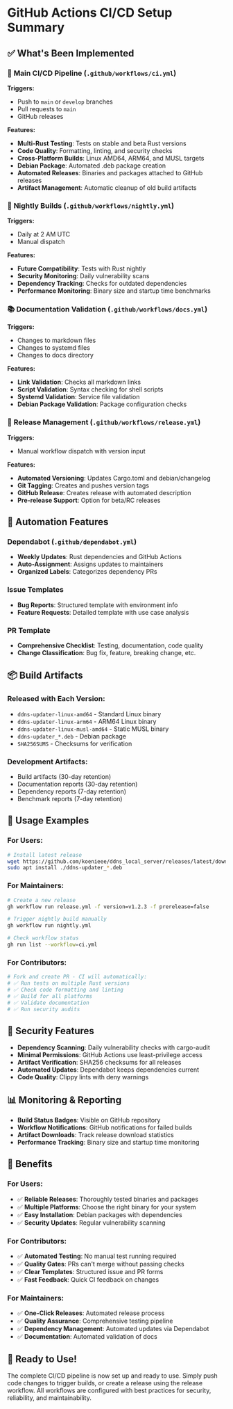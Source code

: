 # GitHub Actions CI/CD Setup Summary

## ✅ What's Been Implemented

### 🔄 **Main CI/CD Pipeline** (`.github/workflows/ci.yml`)
**Triggers:**
- Push to `main` or `develop` branches
- Pull requests to `main`
- GitHub releases

**Features:**
- **Multi-Rust Testing**: Tests on stable and beta Rust versions
- **Code Quality**: Formatting, linting, and security checks
- **Cross-Platform Builds**: Linux AMD64, ARM64, and MUSL targets
- **Debian Package**: Automated .deb package creation
- **Automated Releases**: Binaries and packages attached to GitHub releases
- **Artifact Management**: Automatic cleanup of old build artifacts

### 🌙 **Nightly Builds** (`.github/workflows/nightly.yml`)
**Triggers:**
- Daily at 2 AM UTC
- Manual dispatch

**Features:**
- **Future Compatibility**: Tests with Rust nightly
- **Security Monitoring**: Daily vulnerability scans
- **Dependency Tracking**: Checks for outdated dependencies
- **Performance Monitoring**: Binary size and startup time benchmarks

### 📚 **Documentation Validation** (`.github/workflows/docs.yml`)
**Triggers:**
- Changes to markdown files
- Changes to systemd files
- Changes to docs directory

**Features:**
- **Link Validation**: Checks all markdown links
- **Script Validation**: Syntax checking for shell scripts
- **Systemd Validation**: Service file validation
- **Debian Package Validation**: Package configuration checks

### 🚀 **Release Management** (`.github/workflows/release.yml`)
**Triggers:**
- Manual workflow dispatch with version input

**Features:**
- **Automated Versioning**: Updates Cargo.toml and debian/changelog
- **Git Tagging**: Creates and pushes version tags
- **GitHub Release**: Creates release with automated description
- **Pre-release Support**: Option for beta/RC releases

## 🤖 **Automation Features**

### **Dependabot** (`.github/dependabot.yml`)
- **Weekly Updates**: Rust dependencies and GitHub Actions
- **Auto-Assignment**: Assigns updates to maintainers
- **Organized Labels**: Categorizes dependency PRs

### **Issue Templates**
- **Bug Reports**: Structured template with environment info
- **Feature Requests**: Detailed template with use case analysis

### **PR Template**
- **Comprehensive Checklist**: Testing, documentation, code quality
- **Change Classification**: Bug fix, feature, breaking change, etc.

## 📦 **Build Artifacts**

### **Released with Each Version:**
- `ddns-updater-linux-amd64` - Standard Linux binary
- `ddns-updater-linux-arm64` - ARM64 Linux binary  
- `ddns-updater-linux-musl-amd64` - Static MUSL binary
- `ddns-updater_*.deb` - Debian package
- `SHA256SUMS` - Checksums for verification

### **Development Artifacts:**
- Build artifacts (30-day retention)
- Documentation reports (30-day retention)
- Dependency reports (7-day retention)
- Benchmark reports (7-day retention)

## 🎯 **Usage Examples**

### **For Users:**
```bash
# Install latest release
wget https://github.com/koenieee/ddns_local_server/releases/latest/download/ddns-updater_*.deb
sudo apt install ./ddns-updater_*.deb
```

### **For Maintainers:**
```bash
# Create a new release
gh workflow run release.yml -f version=v1.2.3 -f prerelease=false

# Trigger nightly build manually
gh workflow run nightly.yml

# Check workflow status
gh run list --workflow=ci.yml
```

### **For Contributors:**
```bash
# Fork and create PR - CI will automatically:
# ✅ Run tests on multiple Rust versions
# ✅ Check code formatting and linting
# ✅ Build for all platforms
# ✅ Validate documentation
# ✅ Run security audits
```

## 🔐 **Security Features**

- **Dependency Scanning**: Daily vulnerability checks with cargo-audit
- **Minimal Permissions**: GitHub Actions use least-privilege access
- **Artifact Verification**: SHA256 checksums for all releases  
- **Automated Updates**: Dependabot keeps dependencies current
- **Code Quality**: Clippy lints with deny warnings

## 📊 **Monitoring & Reporting**

- **Build Status Badges**: Visible on GitHub repository
- **Workflow Notifications**: GitHub notifications for failed builds
- **Artifact Downloads**: Track release download statistics
- **Performance Tracking**: Binary size and startup time monitoring

## 🎉 **Benefits**

### **For Users:**
- ✅ **Reliable Releases**: Thoroughly tested binaries and packages
- ✅ **Multiple Platforms**: Choose the right binary for your system
- ✅ **Easy Installation**: Debian packages with dependencies
- ✅ **Security Updates**: Regular vulnerability scanning

### **For Contributors:**
- ✅ **Automated Testing**: No manual test running required
- ✅ **Quality Gates**: PRs can't merge without passing checks
- ✅ **Clear Templates**: Structured issue and PR forms
- ✅ **Fast Feedback**: Quick CI feedback on changes

### **For Maintainers:**
- ✅ **One-Click Releases**: Automated release process
- ✅ **Quality Assurance**: Comprehensive testing pipeline
- ✅ **Dependency Management**: Automated updates via Dependabot
- ✅ **Documentation**: Automated validation of docs

## 🚀 **Ready to Use!**

The complete CI/CD pipeline is now set up and ready to use. Simply push code changes to trigger builds, or create a release using the release workflow. All workflows are configured with best practices for security, reliability, and maintainability.